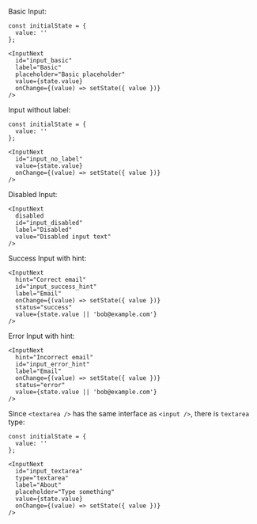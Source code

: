 Basic Input:

```
const initialState = {
  value: ''
};

<InputNext
  id="input_basic"
  label="Basic"
  placeholder="Basic placeholder"
  value={state.value}
  onChange={(value) => setState({ value })}
/>
```

Input without label:

```
const initialState = {
  value: ''
};

<InputNext
  id="input_no_label"
  value={state.value}
  onChange={(value) => setState({ value })}
/>
```

Disabled Input:

```
<InputNext
  disabled
  id="input_disabled"
  label="Disabled"
  value="Disabled input text"
/>
```

Success Input with hint:

```
<InputNext
  hint="Correct email"
  id="input_success_hint"
  label="Email"
  onChange={(value) => setState({ value })}
  status="success"
  value={state.value || 'bob@example.com'}
/>
```

Error Input with hint:

```
<InputNext
  hint="Incorrect email"
  id="input_error_hint"
  label="Email"
  onChange={(value) => setState({ value })}
  status="error"
  value={state.value || 'bob@example.com'}
/>
```

Since `<textarea />` has the same interface as `<input />`, there is `textarea` type:

```
const initialState = {
  value: ''
};

<InputNext
  id="input_textarea"
  type="textarea"
  label="About"
  placeholder="Type something"
  value={state.value}
  onChange={(value) => setState({ value })}
/>
```
